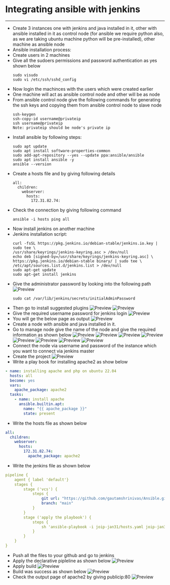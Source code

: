 # Integrating ansible with jenkins
----------------------------------
* Create 3 instances one with jenkins and java installed in it, other with ansible installed in it as control node (for ansible we require python also,  as we are taking ubuntu machine python will be pre-installed), other machine as ansible node
* Ansible installation process:
* Create users in 2 machines
* Give all the sudoers permissions and password authentication as yes shown below
    ```
    sudo visudo
    sudo vi /etc/ssh/sshd_config
    ```
* Now login the machinces with the users which were created earlier
* One machine will act as ansible control node and other will be as node
* From ansible control node give the following commands for generating the ssh keys and copying them from ansible control node to slave node
    ```
    ssh-keygen
    ssh-copy-id username@privateip
    ssh username@privateip
    Note: privateip should be node's private ip
    ```
* Install ansible by following steps:
    ```
    sudo apt update
    sudo apt install software-properties-common
    sudo add-apt-repository --yes --update ppa:ansible/ansible
    sudo apt install ansible -y
    ansible --version
    ```  
* Create a hosts file and by giving following details
    ```
    all:
      children:
        webserver:
          hosts:
            172.31.82.74:
    ```      
* Check the connection by giving following command
    ```
    ansible -i hosts ping all
    ```    
* Now install jenkins on another machine 
* Jenkins installation script:
    ```
    curl -fsSL https://pkg.jenkins.io/debian-stable/jenkins.io.key | sudo tee \
    /usr/share/keyrings/jenkins-keyring.asc > /dev/null
    echo deb [signed-by=/usr/share/keyrings/jenkins-keyring.asc] \
    https://pkg.jenkins.io/debian-stable binary/ | sudo tee \
    /etc/apt/sources.list.d/jenkins.list > /dev/null
    sudo apt-get update
    sudo apt-get install jenkins
    ```
* Give the administrator password by looking into the following path 
![Preview](images/Capture5.JPG)
    ```
    sudo cat /var/lib/jenkins/secrets/initialAdminPassword
    ```
* Then go to install suggested plugins
![Preview](images/Capture6.JPG)
![Preview](images/Capture7.JPG)
* Give the required username password for jenkins login
![Preview](images/Capture8.JPG)
* You will ge the below page as output
![Preview](images/Capture9.JPG)
* Create a node with ansible and java installed in it.
* Go to manage node give the name of the node and give the required information as shown below
![Preview](images/Capture10.JPG)
![Preview](images/Capture11.JPG)
![Preview](images/Capture12.JPG)
![Preview](images/Capture13.JPG)
![Preview](images/Capture14.JPG)
![Preview](images/Capture15.JPG)
![Preview](images/Capture16.JPG)
![Preview](images/Capture17.JPG)
* Connect the node via username and password of the instance which you want to connect via jenkins master
* Create the project 
![Preview](images/Capture18.JPG)
* Write a play book for installing apache2 as show below
```yaml
- name: installing apache and php on ubuntu 22.04
  hosts: all
  become: yes
  vars: 
    apache_package: apache2
  tasks:
    - name: install apache
      ansible.builtin.apt:
        name: "{{ apache_package }}"
        state: present
```
* Write the hosts file as shown below
```yaml
all:
  children:
    webserver:
      hosts:
        172.31.82.74:
          apache_package: apache2
```
* Write the jenkins file as shown below
```yaml
pipeline {
    agent { label 'default'}
    stages {
        stage ('vcs') {
            steps {
                git url: "https://github.com/gautamshrinivas/Ansible.git",
                branch: "main"
            }
        }
        stage ('apply the playbook') {
            steps {
                sh 'ansible-playbook -i joip-jan31/hosts.yaml joip-jan31/apache-php.yaml'
            }
        }
    }
}
```
* Push all the files to your github and go to jenkins 
* Apply the declarative pipleline as shown below
![Preview](images/Capture19.JPG)
* Apply build
![Preview](images/Capture20.JPG)
* Build was success as shown below
![Preview](images/Capture21.JPG)
* Check the output page of apache2 by giving publicip:80
![Preview](images/Capture22.JPG)


